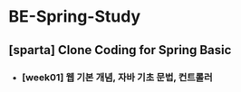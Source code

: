 # BE-Spring-Study
## [sparta] Clone Coding for Spring Basic

- ### [week01] 웹 기본 개념, 자바 기초 문법, 컨트롤러

